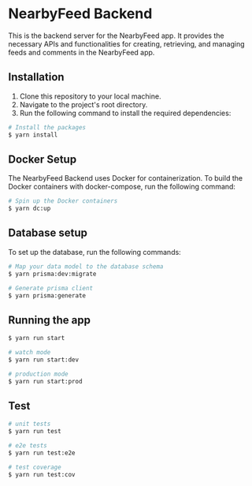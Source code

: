 # NearbyFeed Backend

This is the backend server for the NearbyFeed app. It provides the necessary APIs and functionalities for creating, retrieving, and managing feeds and comments in the NearbyFeed app.

## Installation

1. Clone this repository to your local machine.
2. Navigate to the project's root directory.
3. Run the following command to install the required dependencies:

```bash
# Install the packages
$ yarn install
```

## Docker Setup

The NearbyFeed Backend uses Docker for containerization. To build the Docker containers with docker-compose, run the following command:

```bash
# Spin up the Docker containers
$ yarn dc:up
```

## Database setup

To set up the database, run the following commands:

```bash
# Map your data model to the database schema
$ yarn prisma:dev:migrate

# Generate prisma client
$ yarn prisma:generate
```

## Running the app

```bash
$ yarn run start

# watch mode
$ yarn run start:dev

# production mode
$ yarn run start:prod
```

## Test

```bash
# unit tests
$ yarn run test

# e2e tests
$ yarn run test:e2e

# test coverage
$ yarn run test:cov
```
